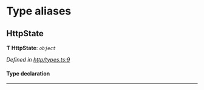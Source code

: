 

# Type aliases

<a id="httpstate"></a>

##  HttpState

**Ƭ HttpState**: *`object`*

*Defined in [http/types.ts:9](https://github.com/polkadot-js/api/blob/7393710/packages/rpc-provider/src/http/types.ts#L9)*

#### Type declaration

___

